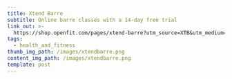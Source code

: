 ```yaml
---
title: Xtend Barre
subtitle: Online barre classes with a 14-day free trial
link_out: >-
  https://shop.openfit.com/pages/xtend-barre?utm_source=XTB&utm_medium=TRN&utm_campaign=AND&utm_content=xtnd
tags:
  - health_and_fitness
thumb_img_path: /images/xtendbarre.png
content_img_path: /images/xtendbarre.png
template: post
---
```

